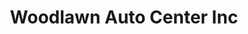 ---
title: "Woodlawn Auto Center Inc"
url: /alexandria/woodlawn-auto-center-inc-mount-vernon-memorial-highway/
shop: Autowerkstatt
---